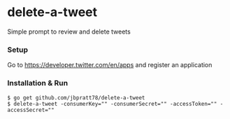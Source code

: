 # delete-a-tweet
Simple prompt to review and delete tweets

### Setup
Go to https://developer.twitter.com/en/apps and register an application

### Installation & Run
```
$ go get github.com/jbpratt78/delete-a-tweet
$ delete-a-tweet -consumerKey="" -consumerSecret="" -accessToken="" -accessSecret=""
```

